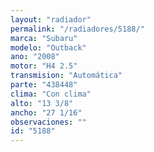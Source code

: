```yaml
---
layout: "radiador"
permalink: "/radiadores/5188/"
marca: "Subaru"
modelo: "Outback"
ano: "2008"
motor: "H4 2.5"
transmision: "Automática"
parte: "438448"
clima: "Con clima"
alto: "13 3/8"
ancho: "27 1/16"
observaciones: ""
id: "5188"
---
```


